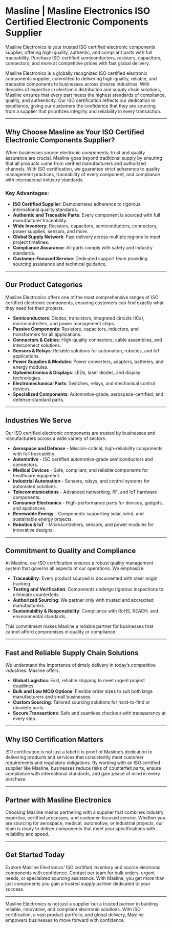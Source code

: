 # Masline | Masline Electronics ISO Certified Electronic Components Supplier
Masline Electronics is your trusted ISO certified electronic components supplier, offering high-quality, authentic, and compliant parts with full traceability. Purchase ISO-certified semiconductors, resistors, capacitors, connectors, and more at competitive prices with fast global delivery.

Masline Electronics is a globally recognized ISO certified electronic components supplier, committed to delivering high-quality, reliable, and traceable components to businesses across diverse industries. With decades of expertise in electronic distribution and supply chain solutions, Masline ensures that every part meets the highest standards of compliance, quality, and authenticity. Our ISO certification reflects our dedication to excellence, giving our customers the confidence that they are sourcing from a supplier that prioritizes integrity and reliability in every transaction.

---

## Why Choose Masline as Your ISO Certified Electronic Components Supplier?

When businesses source electronic components, trust and quality assurance are crucial. Masline goes beyond traditional supply by ensuring that all products come from verified manufacturers and authorized channels. With ISO certification, we guarantee strict adherence to quality management practices, traceability of every component, and compliance with international industry standards.

### Key Advantages:
- **ISO Certified Supplier**: Demonstrates adherence to rigorous international quality standards.
- **Authentic and Traceable Parts**: Every component is sourced with full manufacturer traceability.
- **Wide Inventory**: Resistors, capacitors, semiconductors, connectors, power supplies, sensors, and more.
- **Global Supply Network**: Fast delivery across multiple regions to meet project timelines.
- **Compliance Assurance**: All parts comply with safety and industry standards.
- **Customer-Focused Service**: Dedicated support team providing sourcing assistance and technical guidance.

---

## Our Product Categories

Masline Electronics offers one of the most comprehensive ranges of ISO certified electronic components, ensuring customers can find exactly what they need for their projects.

- **Semiconductors**: Diodes, transistors, integrated circuits (ICs), microcontrollers, and power management chips.
- **Passive Components**: Resistors, capacitors, inductors, and transformers for all applications.
- **Connectors & Cables**: High-quality connectors, cable assemblies, and interconnect solutions.
- **Sensors & Relays**: Reliable solutions for automation, robotics, and IoT applications.
- **Power Supplies & Modules**: Power converters, adapters, batteries, and energy modules.
- **Optoelectronics & Displays**: LEDs, laser diodes, and display technologies.
- **Electromechanical Parts**: Switches, relays, and mechanical control devices.
- **Specialized Components**: Automotive-grade, aerospace-certified, and defense-standard parts.

---

## Industries We Serve

Our ISO certified electronic components are trusted by businesses and manufacturers across a wide variety of sectors:

- **Aerospace and Defense** - Mission-critical, high-reliability components with full traceability.
- **Automotive** - ISO certified automotive-grade semiconductors and connectors.
- **Medical Devices** - Safe, compliant, and reliable components for healthcare equipment.
- **Industrial Automation** - Sensors, relays, and control systems for automated solutions.
- **Telecommunications** - Advanced networking, RF, and IoT hardware components.
- **Consumer Electronics** - High-performance parts for devices, gadgets, and appliances.
- **Renewable Energy** - Components supporting solar, wind, and sustainable energy projects.
- **Robotics & IoT** - Microcontrollers, sensors, and power modules for innovative designs.

---

## Commitment to Quality and Compliance

At Masline, our ISO certification ensures a robust quality management system that governs all aspects of our operations. We emphasize:

- **Traceability**: Every product sourced is documented with clear origin tracking.
- **Testing and Verification**: Components undergo rigorous inspections to eliminate counterfeits.
- **Authorized Sourcing**: We partner only with trusted and accredited manufacturers.
- **Sustainability & Responsibility**: Compliance with RoHS, REACH, and environmental standards.

This commitment makes Masline a reliable partner for businesses that cannot afford compromises in quality or compliance.

---

## Fast and Reliable Supply Chain Solutions

We understand the importance of timely delivery in today’s competitive industries. Masline offers:

- **Global Logistics**: Fast, reliable shipping to meet urgent project deadlines.
- **Bulk and Low MOQ Options**: Flexible order sizes to suit both large manufacturers and small businesses.
- **Custom Sourcing**: Tailored sourcing solutions for hard-to-find or obsolete parts.
- **Secure Transactions**: Safe and seamless checkout with transparency at every step.

---

## Why ISO Certification Matters

ISO certification is not just a label it is proof of Masline’s dedication to delivering products and services that consistently meet customer requirements and regulatory obligations. By working with an ISO certified supplier like Masline, businesses reduce risks of counterfeit parts, ensure compliance with international standards, and gain peace of mind in every purchase.

---

## Partner with Masline Electronics

Choosing Masline means partnering with a supplier that combines industry expertise, certified processes, and customer-focused service. Whether you are sourcing for aerospace, medical, automotive, or industrial projects, our team is ready to deliver components that meet your specifications with reliability and speed.

---

## Get Started Today

Explore Masline Electronics’ ISO certified inventory and source electronic components with confidence. Contact our team for bulk orders, urgent needs, or specialized sourcing assistance. With Masline, you get more than just components you gain a trusted supply partner dedicated to your success.

---
Masline Electronics is not just a supplier but a trusted partner in building reliable, innovative, and compliant electronic solutions. With ISO certification, a vast product portfolio, and global delivery, Masline empowers businesses to move forward with confidence.
